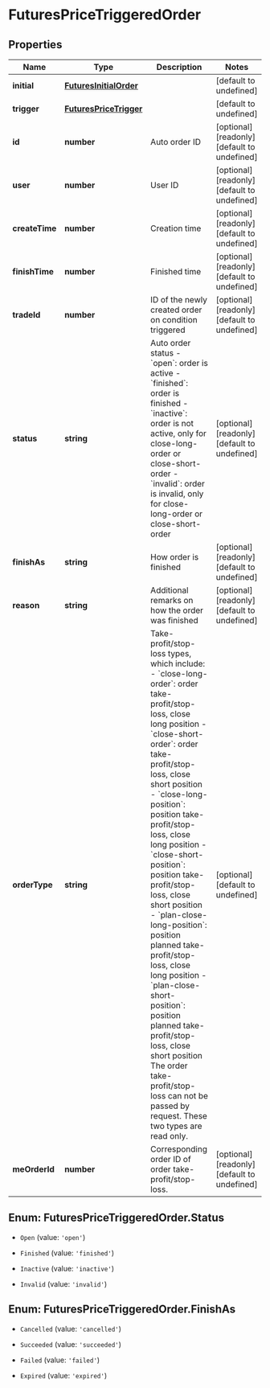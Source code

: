 # FuturesPriceTriggeredOrder

## Properties

Name | Type | Description | Notes
------------ | ------------- | ------------- | -------------
**initial** | [**FuturesInitialOrder**](FuturesInitialOrder.md) |  | [default to undefined]
**trigger** | [**FuturesPriceTrigger**](FuturesPriceTrigger.md) |  | [default to undefined]
**id** | **number** | Auto order ID | [optional] [readonly] [default to undefined]
**user** | **number** | User ID | [optional] [readonly] [default to undefined]
**createTime** | **number** | Creation time | [optional] [readonly] [default to undefined]
**finishTime** | **number** | Finished time | [optional] [readonly] [default to undefined]
**tradeId** | **number** | ID of the newly created order on condition triggered | [optional] [readonly] [default to undefined]
**status** | **string** | Auto order status  - &#x60;open&#x60;: order is active - &#x60;finished&#x60;: order is finished - &#x60;inactive&#x60;: order is not active, only for close-long-order or close-short-order - &#x60;invalid&#x60;: order is invalid, only for close-long-order or close-short-order | [optional] [readonly] [default to undefined]
**finishAs** | **string** | How order is finished | [optional] [readonly] [default to undefined]
**reason** | **string** | Additional remarks on how the order was finished | [optional] [readonly] [default to undefined]
**orderType** | **string** | Take-profit/stop-loss types, which include:  - &#x60;close-long-order&#x60;: order take-profit/stop-loss, close long position - &#x60;close-short-order&#x60;: order take-profit/stop-loss, close short position - &#x60;close-long-position&#x60;: position take-profit/stop-loss, close long position - &#x60;close-short-position&#x60;: position take-profit/stop-loss, close short position - &#x60;plan-close-long-position&#x60;: position planned take-profit/stop-loss, close long position - &#x60;plan-close-short-position&#x60;: position planned take-profit/stop-loss, close short position  The order take-profit/stop-loss can not be passed by request. These two types are read only. | [optional] [default to undefined]
**meOrderId** | **number** | Corresponding order ID of order take-profit/stop-loss. | [optional] [readonly] [default to undefined]

## Enum: FuturesPriceTriggeredOrder.Status

* `Open` (value: `'open'`)

* `Finished` (value: `'finished'`)

* `Inactive` (value: `'inactive'`)

* `Invalid` (value: `'invalid'`)


## Enum: FuturesPriceTriggeredOrder.FinishAs

* `Cancelled` (value: `'cancelled'`)

* `Succeeded` (value: `'succeeded'`)

* `Failed` (value: `'failed'`)

* `Expired` (value: `'expired'`)


